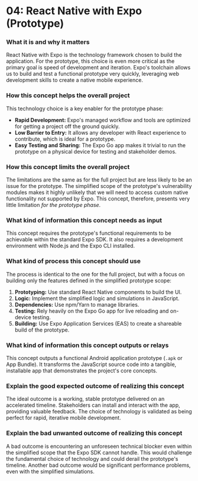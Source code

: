 # 04: React Native with Expo (Prototype)

### What it is and why it matters

React Native with Expo is the technology framework chosen to build the application. For the prototype, this choice is even more critical as the primary goal is speed of development and iteration. Expo's toolchain allows us to build and test a functional prototype very quickly, leveraging web development skills to create a native mobile experience.

### How this concept helps the overall project

This technology choice is a key enabler for the prototype phase:
-   **Rapid Development:** Expo's managed workflow and tools are optimized for getting a project off the ground quickly.
-   **Low Barrier to Entry:** It allows any developer with React experience to contribute, which is ideal for a prototype.
-   **Easy Testing and Sharing:** The Expo Go app makes it trivial to run the prototype on a physical device for testing and stakeholder demos.

### How this concept limits the overall project

The limitations are the same as for the full project but are less likely to be an issue for the prototype. The simplified scope of the prototype's vulnerability modules makes it highly unlikely that we will need to access custom native functionality not supported by Expo. This concept, therefore, presents very little limitation *for the prototype phase*.

### What kind of information this concept needs as input

This concept requires the prototype's functional requirements to be achievable within the standard Expo SDK. It also requires a development environment with Node.js and the Expo CLI installed.

### What kind of process this concept should use

The process is identical to the one for the full project, but with a focus on building only the features defined in the simplified prototype scope:
1.  **Prototyping:** Use standard React Native components to build the UI.
2.  **Logic:** Implement the simplified logic and simulations in JavaScript.
3.  **Dependencies:** Use npm/Yarn to manage libraries.
4.  **Testing:** Rely heavily on the Expo Go app for live reloading and on-device testing.
5.  **Building:** Use Expo Application Services (EAS) to create a shareable build of the prototype.

### What kind of information this concept outputs or relays

This concept outputs a functional Android application prototype (`.apk` or App Bundle). It transforms the JavaScript source code into a tangible, installable app that demonstrates the project's core concepts.

### Explain the good expected outcome of realizing this concept

The ideal outcome is a working, stable prototype delivered on an accelerated timeline. Stakeholders can install and interact with the app, providing valuable feedback. The choice of technology is validated as being perfect for rapid, iterative mobile development.

### Explain the bad unwanted outcome of realizing this concept

A bad outcome is encountering an unforeseen technical blocker even within the simplified scope that the Expo SDK cannot handle. This would challenge the fundamental choice of technology and could derail the prototype's timeline. Another bad outcome would be significant performance problems, even with the simplified simulations.
